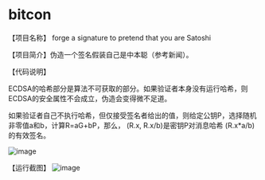 # bitcon
【项目名称】 forge a signature to pretend that you are Satoshi

【项目简介】伪造一个签名假装自己是中本聪（参考新闻）。

【代码说明】

ECDSA的哈希部分是算法不可获取的部分。如果验证者本身没有运行哈希，则ECDSA的安全属性不会成立，伪造会变得微不足道。

如果验证者自己不执行哈希，但仅接受签名者给出的值，则给定公钥P，选择随机非零值a和b，计算R=aG+bP，那么， (R.x, R.x/b)是密钥P对消息哈希 (R.x*a/b)的有效签名。

![image](https://user-images.githubusercontent.com/105579212/180791518-f0c1cd8c-0fe1-441c-bca2-d7549165692a.png)


【运行截图】
![image](https://user-images.githubusercontent.com/105579212/180790263-6f09af54-a00b-4d1c-b268-9ace650e16a9.png)
